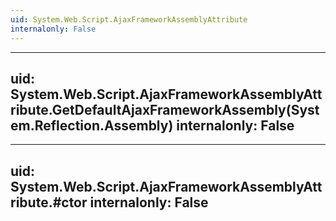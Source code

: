 ```yaml
---
uid: System.Web.Script.AjaxFrameworkAssemblyAttribute
internalonly: False
---
```


---
uid: System.Web.Script.AjaxFrameworkAssemblyAttribute.GetDefaultAjaxFrameworkAssembly(System.Reflection.Assembly)
internalonly: False
---

---
uid: System.Web.Script.AjaxFrameworkAssemblyAttribute.#ctor
internalonly: False
---
